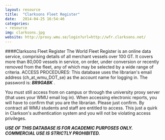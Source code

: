 ```yaml
---
layout: resource 
title:  "Clarksons Fleet Register"
date:   2014-04-25 16:54:46
categories:
- resource 
img: clarksons.jpg
website: http://proxy.wmu.se/login?url=http://wfr.clarksons.net/
---
```

####Clarksons Fleet Register
The World Fleet Register is an online data service, comprising details of all merchant vessels over 100 GT. It covers more than 80,000 vessels in service, on order, under conversion or recently removed from the fleet, any of which may be selected by a wide range of criteria. 
ACCESS PROCEDURES: This database uses the librarian's email address (ch_at_wmu_DOT_se) as the account name for logging in. The password is: ***BR9GABK*** . 

You must still access from on campus or through the university proxy server (that uses your WMU email log in). When accessing electronic reports, you will have to confirm that you are the librarian.  Please just confirm. By contract all WMU students and staff are entitled to access. This just a quirk in Clarkson's authentication system and you will not be violating access privileges. 

***USE OF THIS DATABASE IS FOR ACADEMIC PURPOSES ONLY. COMMERCIAL USE IS STRICTLY PROHIBITED.***